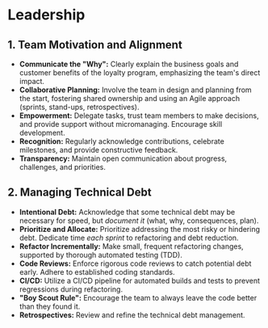 # Leadership

## 1. Team Motivation and Alignment

*   **Communicate the "Why":** Clearly explain the business goals and customer benefits of the loyalty program, emphasizing the team's direct impact.
*   **Collaborative Planning:** Involve the team in design and planning from the start, fostering shared ownership and using an Agile approach (sprints, stand-ups, retrospectives).
*   **Empowerment:** Delegate tasks, trust team members to make decisions, and provide support without micromanaging. Encourage skill development.
*   **Recognition:** Regularly acknowledge contributions, celebrate milestones, and provide constructive feedback.
*   **Transparency:** Maintain open communication about progress, challenges, and priorities.

## 2. Managing Technical Debt

*   **Intentional Debt:** Acknowledge that some technical debt may be necessary for speed, but *document it* (what, why, consequences, plan).
*   **Prioritize and Allocate:** Prioritize addressing the most risky or hindering debt. Dedicate time *each sprint* to refactoring and debt reduction.
*   **Refactor Incrementally:** Make small, frequent refactoring changes, supported by thorough automated testing (TDD).
*   **Code Reviews:** Enforce rigorous code reviews to catch potential debt early. Adhere to established coding standards.
*   **CI/CD:** Utilize a CI/CD pipeline for automated builds and tests to prevent regressions during refactoring.
*   **"Boy Scout Rule":** Encourage the team to always leave the code better than they found it.
*  **Retrospectives:** Review and refine the technical debt management.